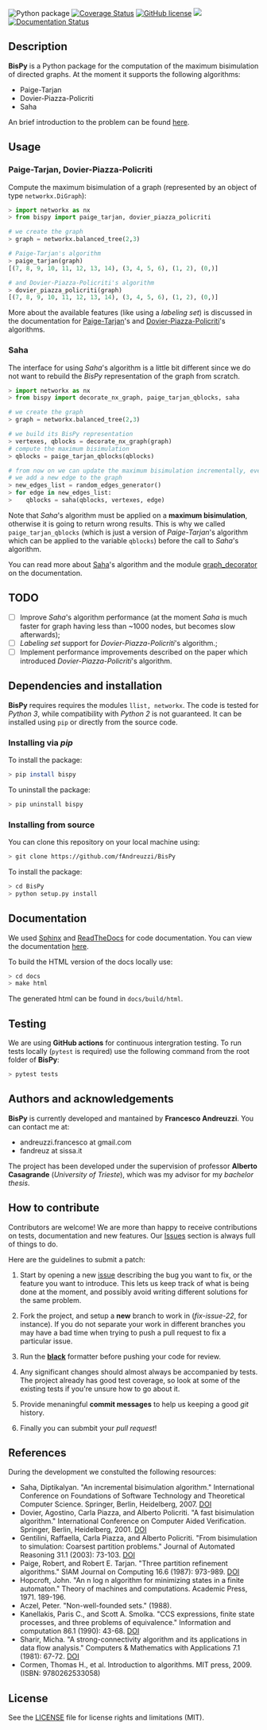 ![Python package](https://github.com/fAndreuzzi/BisPy/workflows/Python%20package/badge.svg?branch=master) <a href='https://coveralls.io/github/fAndreuzzi/BisPy'><img src='https://coveralls.io/repos/github/fAndreuzzi/BisPy/badge.svg' alt='Coverage Status' /></a>
 [![GitHub license](https://img.shields.io/github/license/Naereen/StrapDown.js.svg)](https://github.com/Naereen/StrapDown.js/blob/master/LICENSE) <img src='https://img.shields.io/badge/Code%20style-Black-%23000000'/> [![Documentation Status](https://readthedocs.org/projects/bispy-bisimulation-in-python/badge/?version=latest)](https://bispy-bisimulation-in-python.readthedocs.io/en/latest/?badge=latest)

## Description
**BisPy** is a Python package for the computation of the maximum bisimulation of directed graphs. At the moment it supports the following algorithms:
- Paige-Tarjan
- Dovier-Piazza-Policriti
- Saha

An brief introduction to the problem can be found [here](https://bispy-bisimulation-in-python.readthedocs.io/en/latest/?badge=latest#a-brief-introduction-to-bisimulation).

## Usage
### Paige-Tarjan, Dovier-Piazza-Policriti
Compute the maximum bisimulation of a graph (represented by an object of type `networkx.DiGraph`):
```python
> import networkx as nx
> from bispy import paige_tarjan, dovier_piazza_policriti

# we create the graph
> graph = networkx.balanced_tree(2,3)

# Paige-Tarjan's algorithm
> paige_tarjan(graph)
[(7, 8, 9, 10, 11, 12, 13, 14), (3, 4, 5, 6), (1, 2), (0,)]

# and Dovier-Piazza-Policriti's algorithm
> dovier_piazza_policriti(graph)
[(7, 8, 9, 10, 11, 12, 13, 14), (3, 4, 5, 6), (1, 2), (0,)]
```

More about the available features (like using a *labeling set*) is discussed in the documentation for [Paige-Tarjan](https://bispy-bisimulation-in-python.readthedocs.io/en/latest/algorithms/paige_tarjan.html)'s and [Dovier-Piazza-Policriti](https://bispy-bisimulation-in-python.readthedocs.io/en/latest/algorithms/dovier_piazza_policriti.html)'s algorithms.

### Saha
The interface for using *Saha*'s algorithm is a little bit different since we do not want to rebuild the *BisPy* representation of the graph from scratch.
```python
> import networkx as nx
> from bispy import decorate_nx_graph, paige_tarjan_qblocks, saha

# we create the graph
> graph = networkx.balanced_tree(2,3)

# we build its BisPy representation
> vertexes, qblocks = decorate_nx_graph(graph)
# compute the maximum bisimulation
> qblocks = paige_tarjan_qblocks(qblocks)

# from now on we can update the maximum bisimulation incrementally, everytime
# we add a new edge to the graph
> new_edges_list = random_edges_generator()
> for edge in new_edges_list:
>    qblocks = saha(qblocks, vertexes, edge)
```

Note that *Saha*'s algorithm must be applied on a **maximum bisimulation**, otherwise it is going to return wrong results. This is why we called `paige_tarjan_qblocks` (which is just a version of *Paige-Tarjan*'s algorithm which can be applied to the variable `qblocks`) before the call to *Saha*'s algorithm.

You can read more about [Saha](https://bispy-bisimulation-in-python.readthedocs.io/en/latest/algorithms/saha.html#)'s algorithm and the module [graph_decorator](https://bispy-bisimulation-in-python.readthedocs.io/en/latest/utilities/graph_decorator.html) on the documentation.

## TODO
- [ ] Improve *Saha*'s algorithm performance (at the moment *Saha* is much faster for graph having less than ~1000 nodes, but becomes slow afterwards);
- [ ] *Labeling set* support for *Dovier-Piazza-Policriti*'s algorithm.;
- [ ] Implement performance improvements described on the paper which introduced *Dovier-Piazza-Policriti*'s algorithm.

## Dependencies and installation
**BisPy** requires requires the modules `llist, networkx`. The code is tested
for *Python 3*, while compatibility with *Python 2* is not guaranteed. It can
be installed using `pip` or directly from the source code.

### Installing via *pip*
To install the package:
```bash
> pip install bispy
```
To uninstall the package:
```bash
> pip uninstall bispy
```

### Installing from source
You can clone this repository on your local machine using:
```bash
> git clone https://github.com/fAndreuzzi/BisPy
```

To install the package:
```bash
> cd BisPy
> python setup.py install
```

## Documentation
We used [Sphinx](http://www.sphinx-doc.org/en/stable/) and
[ReadTheDocs](https://readthedocs.org/) for code documentation. You can view
the documentation [here](https://bispy-bisimulation-in-python.readthedocs.io/en/latest/?badge=latest).

To build the HTML version of the docs locally use:

```bash
> cd docs
> make html
```

The generated html can be found in `docs/build/html`.

## Testing

We are using **GitHub actions** for continuous intergration testing. To run tests locally (`pytest` is required) use the following command from the root folder of **BisPy**:

```bash
> pytest tests
```

## Authors and acknowledgements
**BisPy** is currently developed and mantained by **Francesco Andreuzzi**.
You can contact me at:
* andreuzzi.francesco at gmail.com
* fandreuz at sissa.it

The project has been developed under the supervision of professor
**Alberto Casagrande** (*University of Trieste*), which was my advisor for
my *bachelor thesis*.

## How to contribute
Contributors are welcome! We are more than happy to receive contributions on
tests, documentation and new features. Our
[Issues](https://github.com/fAndreuzzi/BisPy/issues) section is always full of
things to do.

Here are the guidelines to submit a patch:

  1. Start by opening a new [issue](https://github.com/fAndreuzzi/BisPy/issues)
        describing the bug you want to fix, or the feature you want to
        introduce. This lets us keep track of what is being done at the moment,
        and possibly avoid writing different solutions for the same problem.

  2. Fork the project, and setup a **new** branch to work in (*fix-issue-22*,
        for instance). If you do not separate your work in different branches
        you may have a bad time when trying to push a pull request to fix
        a particular issue.

  3. Run the [**black**](https://github.com/psf/black) formatter before pushing
        your code for review.

  4. Any significant changes should almost always be accompanied by tests.  The
     project already has good test coverage, so look at some of the existing
     tests if you're unsure how to go about it.

  5. Provide menaningful **commit messages** to help us keeping a good *git*
        history.

  6. Finally you can submbit your *pull request*!

## References
During the development we constulted the following resources:

- Saha, Diptikalyan. "An incremental bisimulation algorithm."
  International Conference on Foundations of Software Technology
   and Theoretical Computer Science.
  Springer, Berlin, Heidelberg, 2007.
  [DOI](https://doi.org/10.1007/978-3-540-77050-3_17)
- Dovier, Agostino, Carla Piazza, and Alberto Policriti.
  "A fast bisimulation algorithm." International Conference on
   Computer Aided Verification.
  Springer, Berlin, Heidelberg, 2001.
  [DOI](https://doi.org/10.1007/3-540-44585-4_8)
- Gentilini, Raffaella, Carla Piazza, and Alberto Policriti.
  "From bisimulation to simulation: Coarsest partition problems."
  Journal of Automated Reasoning 31.1 (2003): 73-103.
  [DOI](https://doi.org/10.1023/A:1027328830731)
- Paige, Robert, and Robert E. Tarjan.
  "Three partition refinement algorithms."
  SIAM Journal on Computing 16.6 (1987): 973-989.
  [DOI](https://doi.org/10.1137/0216062)
- Hopcroft, John.
  "An n log n algorithm for minimizing states in a finite automaton."
  Theory of machines and computations. Academic Press, 1971. 189-196.
- Aczel, Peter.
  "Non-well-founded sets." (1988).
- Kanellakis, Paris C., and Scott A. Smolka.
  "CCS expressions, finite state processes, and three problems of equivalence."
  Information and computation 86.1 (1990): 43-68.
  [DOI](https://doi.org/10.1016/0890-5401(90)90025-D)
- Sharir, Micha.
  "A strong-connectivity algorithm and its applications in data flow analysis."
  Computers & Mathematics with Applications 7.1 (1981): 67-72.
  [DOI](https://doi.org/10.1016/0898-1221(81)90008-0)
- Cormen, Thomas H., et al.
  Introduction to algorithms. MIT press, 2009.
  (ISBN: 9780262533058)

## License

See the [LICENSE](LICENSE) file for license rights and limitations (MIT).
